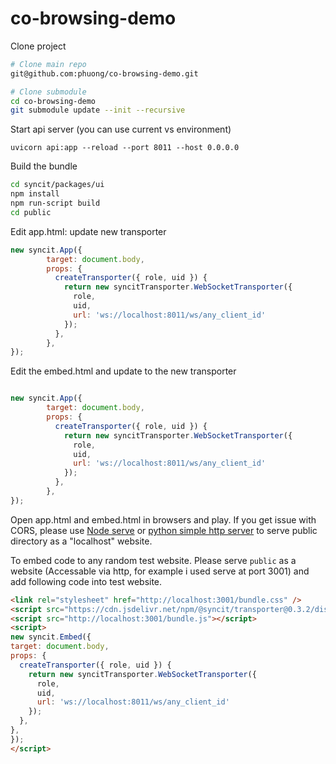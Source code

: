 # co-browsing-demo
Clone project
```sh
# Clone main repo
git@github.com:phuong/co-browsing-demo.git

# Clone submodule
cd co-browsing-demo
git submodule update --init --recursive
```

Start api server (you can use current vs environment)


	uvicorn api:app --reload --port 8011 --host 0.0.0.0

Build the bundle

```sh
cd syncit/packages/ui
npm install
npm run-script build
cd public
```

Edit app.html: update new transporter

```js
new syncit.App({
        target: document.body,
        props: {
          createTransporter({ role, uid }) {
            return new syncitTransporter.WebSocketTransporter({
              role,
              uid,
              url: 'ws://localhost:8011/ws/any_client_id'
            });
          },
        },
});

```


Edit the embed.html and update to the new transporter

```js

new syncit.App({
        target: document.body,
        props: {
          createTransporter({ role, uid }) {
            return new syncitTransporter.WebSocketTransporter({
              role,
              uid,
              url: 'ws://localhost:8011/ws/any_client_id'
            });
          },
        },
});
```

Open app.html and embed.html in browsers and play. If you get issue with CORS, please use [Node serve](https://www.npmjs.com/package/serve) 
or [python simple http server](https://www.hackerearth.com/practice/notes/simple-http-server-in-python/) to serve public directory as a "localhost" website.


To embed code to any random test website. Please serve `public` as a website (Accessable via http, for example i used serve at port 3001) and add 
following code into test website.

```html
<link rel="stylesheet" href="http://localhost:3001/bundle.css" />
<script src="https://cdn.jsdelivr.net/npm/@syncit/transporter@0.3.2/dist/index.js"></script>
<script src="http://localhost:3001/bundle.js"></script>
<script>
new syncit.Embed({
target: document.body,
props: {
  createTransporter({ role, uid }) {
    return new syncitTransporter.WebSocketTransporter({
      role,
      uid,
      url: 'ws://localhost:8011/ws/any_client_id'
    });
  },
},
});
</script>
```





